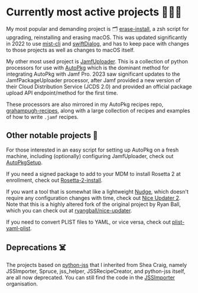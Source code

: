 # Currently most active projects 🧑🏼‍💻

My most popular and demanding project is 🗂️ [erase-install](https://github.com/grahampugh/erase-install), a zsh script for upgrading, reinstalling and erasing macOS. This was updated significantly in 2022 to use [mist-cli](https://github.com/ninxsoft/mist-cli) and [swiftDialog](https://github.com/swiftDialog/swiftDialog), and has to keep pace with changes to those projects as well as changes to macOS itself.

My other most used project is [JamfUploader](https://github.com/grahampugh/jamf-upload). This is a collection of python processors for use with [AutoPkg](https://github.com/autopkg/autopkg) which is the dominant method for integrating AutoPkg with Jamf Pro. 2023 saw significant updates to the JamfPackageUploader processor, after Jamf provided a new version of their Cloud Distribution Service (JCDS 2.0) and provided an official package upload API endpoint/method for the first time. 

These processors are also mirrored in my AutoPkg recipes repo, [grahampugh-recipes](https://github.com/autopkg/grahampugh-recipes), along with a large collection of recipes and examples of how to write `.jamf` recipes.

## Other notable projects 📝

For those interested in an easy script for setting up AutoPkg on a fresh machine, including (optionally) configuring JamfUploader, check out [AutoPkgSetup](https://github.com/grahampugh/AutoPkgSetup).

If you need a signed package to add to your MDM to install Rosetta 2 at enrollment, check out [Rosetta-2-install](https://github.com/grahampugh/Rosetta-2-install).

If you want a tool that is somewhat like a lightweight [Nudge](https://github.com/macadmins/nudge), which doesn't require any configuration changes with time, check out [Nice Updater 2](https://github.com/grahampugh/nice-updater). Note that this is a highly altered fork of the original project by Ryan Ball, which you can check out at [ryangball/nice-updater](https://github.com/ryangball/nice-updater).

If you need to convert PLIST files to YAML, or vice versa, check out [plist-yaml-plist](https://github.com/grahampugh/plist-yaml-plist).

## Deprecations ☠️

The projects based on [python-jss](https://github.com/jssimporter/python-jss) that I inherited from Shea Craig, namely JSSImporter, Spruce, jss_helper, JSSRecipeCreator, and python-jss itself, are all now deprecated. You can still find the code in the [JSSImporter](https://github.com/jssimporter) organisation.

<!--
**grahampugh/grahampugh** is a ✨ _special_ ✨ repository because its `README.md` (this file) appears on your GitHub profile.

Here are some ideas to get you started:

- 🔭 I’m currently working on ...
- 🌱 I’m currently learning ...
- 👯 I’m looking to collaborate on ...
- 🤔 I’m looking for help with ...
- 💬 Ask me about ...
- 📫 How to reach me: ...
- 😄 Pronouns: ...
- ⚡ Fun fact: ...
-->
